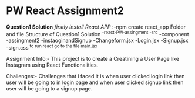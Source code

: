 # PW React Assignment2

**Question1 Solution**
*firstly install React APP*
:-npm create react_app
Folder and file Structure of Question1 Solution
<sup>-react-PW-assingment
-src</sup>
-component
-assingment2
-instaoginandSignup
-Changeform.jsx
-Login.jsx
-Signup.jsx
-sign.css<sup>
to run react go to the file main.jsx

Assignment Info:-
This project is to create a Creatining a User Page like Instagram using React Functionalities.

Challenges:-
Challenges that i faced it is when user clicked login link then user will be going to in login page and when user clicked signup link then user will be going to a signup page.

